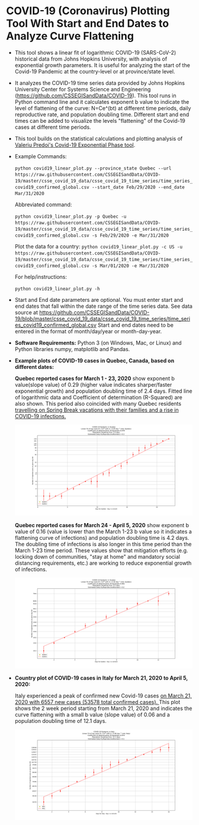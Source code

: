 COVID-19 (Coronavirus) Plotting Tool With Start and End Dates to Analyze Curve Flattening
==========================================================================================

* This tool shows a linear fit of logarithmic COVID-19 (SARS-CoV-2) historical data from Johns Hopkins University, with analysis of exponential growth parameters. It is useful for analyzing the start of the Covid-19 Pandemic at the country-level or at province/state level.

* It analyzes the COVID-19 time series data provided by Johns Hopkins University Center for Systems Science and Engineering (https://github.com/CSSEGISandData/COVID-19). This tool runs in Python command line and it calculates exponent b value to indicate the level of flattening of the curve: N=Ce^(bt) at different time periods, daily reproductive rate, and population doubling time.  Different start and end times can be added to visualize the levels "flattening" of the Covid-19 cases at different time periods.

* This tool builds on the statistical calculations and plotting analysis of [Valeriu Predoi's Covid-19 Exponential Phase tool](https://github.com/valeriupredoi/COVID-19_LINEAR/blob/master/README.md#Introduction). 

* Example Commands:

    `python covid19_linear_plot.py --province_state Quebec --url https://raw.githubusercontent.com/CSSEGISandData/COVID-19/master/csse_covid_19_data/csse_covid_19_time_series/time_series_covid19_confirmed_global.csv --start_date Feb/29/2020 --end_date Mar/31/2020`

    Abbreviated command:

    `python covid19_linear_plot.py -p Quebec -u https://raw.githubusercontent.com/CSSEGISandData/COVID-19/master/csse_covid_19_data/csse_covid_19_time_series/time_series_covid19_confirmed_global.csv -s Feb/29/2020 -e Mar/31/2020`
    
    Plot the data for a country:
    `python covid19_linear_plot.py -c US -u https://raw.githubusercontent.com/CSSEGISandData/COVID-19/master/csse_covid_19_data/csse_covid_19_time_series/time_series_covid19_confirmed_global.csv -s Mar/01/2020 -e Mar/31/2020`

    For help/instructions:
    
    `python covid19_linear_plot.py -h`

* Start and End date parameters are optional.  You must enter start and end dates that fall within the date range of the time series data. See data source at 
https://github.com/CSSEGISandData/COVID-19/blob/master/csse_covid_19_data/csse_covid_19_time_series/time_series_covid19_confirmed_global.csv
Start and end dates need to be entered in the format of month/day/year or month-day-year.

* __Software Requirements:__ Python 3 (on Windows, Mac, or Linux) and Python libraries numpy, matplotlib and Pandas. 

* __Example plots of COVID-19 cases in Quebec, Canada, based on different dates:__

  __Quebec reported cases for March 1 - 23, 2020__ show exponent b value(slope value) of 0.29 (higher value indicates sharper/faster exponential growth) and population doubling time of 2.4 days. Fitted line of logarithmic data and Coefficient of determination (R-Squared) are also shown. This period also coincided with many Quebec residents [travelling on Spring Break vacations with their families and a rise in COVID-19 infections.](https://www.theglobeandmail.com/canada/article-why-quebecs-coronavirus-cases-have-skyrocketed/)

  ![Quebec1](example_plots/Quebec_March_1_23_2020.png)

  __Quebec reported cases for March 24 - April 5, 2020__ show exponent b value of  0.16 (value is lower than the March 1-23 b value so it indicates a flattening curve of infections) and population doubling time is 4.2 days. The doubling time of infections is also longer in this time period than the March 1-23 time period. These values show that mitigation efforts (e.g. locking down of communities, "stay at home" and mandatory social distancing requirements, etc.) are working to reduce exponential growth of infections.
   
  ![Quebec2](example_plots/Quebec_March_24_April_5_2020.png)

* __Country plot of COVID-19 cases in Italy for March 21, 2020 to April 5, 2020:__

  Italy experienced a peak of confirmed new Covid-19 cases [on March 21, 2020 with 6557 new cases (53578 total confirmed cases).
  ](https://github.com/CSSEGISandData/COVID-19/blob/master/csse_covid_19_data/csse_covid_19_time_series/time_series_covid19_confirmed_global.csv)  This plot shows the 2 week period starting from March 21, 2020 and indicates the curve flattening with a small b value (slope value) of 0.06 and a population doubling time of 12.1 days. 
  
  ![Italy](example_plots/Italy_March_21_April_5_2020.png)
